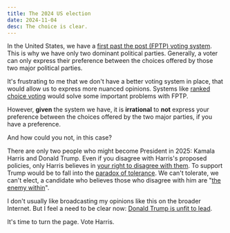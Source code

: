 ```yaml
---
title: The 2024 US election
date: 2024-11-04
desc: The choice is clear.
---
```


In the United States, we have a [first past the post (FPTP) voting system](https://www.youtube.com/watch?v=s7tWHJfhiyo). This is why we have only two dominant political parties. Generally, a voter can only express their preference between the choices offered by those two major political parties.

It's frustrating to me that we don't have a better voting system in place, that would allow us to express more nuanced opinions. Systems like [ranked choice voting](https://fairvote.org/our-reforms/ranked-choice-voting/) would solve some important problems with FPTP.

However, **given** the system we have, it is **irrational** to **not** express your preference between the choices offered by the two major parties, if you have a preference.

And how could you not, in this case?

There are only two people who might become President in 2025: Kamala Harris and Donald Trump. Even if you disagree with Harris's proposed policies, only Harris believes in [your right to disagree with them](https://www.threads.net/@kamalahq/post/DB4aHh4uP8l). To support Trump would be to fall into the [paradox of tolerance](/posts/moderation). We can't tolerate, we can't elect, a candidate who believes those who disagree with him are "[the enemy within](https://www.theguardian.com/us-news/2024/oct/14/trump-military-enemy-within-armed-forces-election-day)".

I don't usually like broadcasting my opinions like this on the broader Internet. But I feel a need to be clear now: [Donald Trump is unfit to lead](https://www.nytimes.com/interactive/2024/11/02/opinion/vote-harris-2024-election.html).

It's time to turn the page. Vote Harris.
